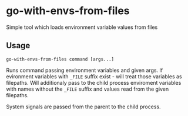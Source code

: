 # go-with-envs-from-files

Simple tool which loads environment variable values from files

## Usage

```
go-with-envs-from-files command [args...]
```

Runs command passing environment variables and given args. If evironment variables with `_FILE` suffix exist - will treat those variables as filepaths. Will additionaly pass to the child process enviroment variables with names without the `_FILE` suffix and values read from the given filepaths.

System signals are passed from the parent to the child process.
